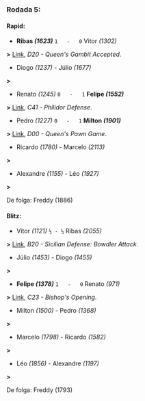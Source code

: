 ### Rodada 5:

#### Rapid:

* **Ribas *(1623)*** `1   -   0`  Vitor *(1302)*

**>** [Link](https://www.lichess.org/uUGYj33X), *D20 - Queen's Gambit Accepted*.
* Diogo *(1237)*     -     Júlio *(1677)*

 **>** 
* Renato *(1245)* `0   -   1` **Felipe *(1552)***

**>** [Link](https://www.lichess.org/rxcxV1No), *C41 - Philidor Defense*.
* Pedro *(1227)* `0   -   1` **Milton *(1901)***

**>** [Link](https://www.lichess.org/H4MP7ROS), *D00 - Queen's Pawn Game*.
* Ricardo *(1780)*     -     Marcelo *(2113)*

 **>** 
* Alexandre *(1155)*     -     Léo *(1927)*

 **>** 

De folga: Freddy (1886)

#### Blitz:

* Vitor *(1121)* `½ - ½` Ribas *(2055)*

**>** [Link](https://www.lichess.org/jCwtl7kN), *B20 - Sicilian Defense: Bowdler Attack*.
* Júlio *(1453)*     -     Diogo *(1455)*

 **>** 
* **Felipe *(1378)*** `1   -   0`  Renato *(971)*

**>** [Link](https://www.lichess.org/XIfFoMyW), *C23 - Bishop's Opening*.
* Milton *(1500)*     -     Pedro *(1368)*

 **>** 
* Marcelo *(1798)*     -     Ricardo *(1582)*

 **>** 
* Léo *(1856)*     -     Alexandre *(1197)*

 **>** 

De folga: Freddy (1793)

